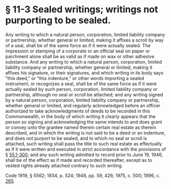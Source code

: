 # § 11-3 Sealed writings; writings not purporting to be sealed.

<p>Any writing to which a natural person, corporation, limited liability company or partnership, whether general or limited, making it affixes a scroll by way of a seal, shall be of the same force as if it were actually sealed. The impression or stamping of a corporate or an official seal on paper or parchment alone shall be as valid as if made on wax or other adhesive substance. And any writing to which a natural person, corporation, limited liability company or partnership, whether general or limited, making it affixes his signature, or their signatures, and which writing in its body says "this deed," or "this indenture," or other words importing a sealed instrument, or recognizes a seal, shall be of the same force as if it were actually sealed by such person, corporation, limited liability company or partnership, although no seal or scroll be attached; and any writing signed by a natural person, corporation, limited liability company or partnership, whether general or limited, and regularly acknowledged before an officer authorized to take acknowledgments of deeds to be recorded in this Commonwealth, in the body of which writing it clearly appears that the person so signing and acknowledging the same intends to and does grant or convey unto the grantee named therein certain real estate as therein described, and in which the writing is not said to be a deed or an indenture, and does not purport to be sealed, and to which no seal or scroll is attached, such writing shall pass the title to such real estate as effectually as if it were written and executed in strict accordance with the provisions of § <a href='/vacode/55.1-300/'>55.1-300</a>; and any such writing admitted to record prior to June 19, 1946, shall be of the effect as if made and recorded thereafter, except as to vested rights already attached contrary to such writing.</p><p>Code 1919, § 5562; 1934, p. 524; 1946, pp. 59, 426; 1975, c. 500; 1996, c. <a href='http://lis.virginia.gov/cgi-bin/legp604.exe?961+ful+CHAP0265'>265</a>.</p>